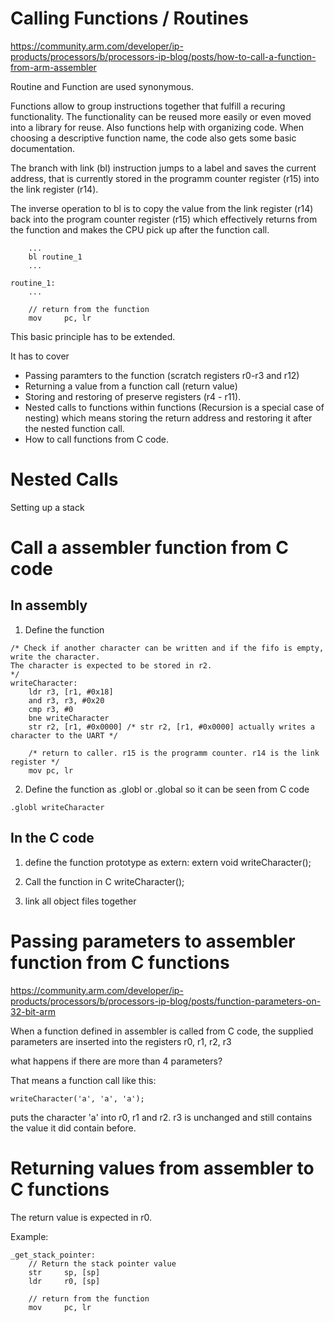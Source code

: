 # Calling Functions / Routines

https://community.arm.com/developer/ip-products/processors/b/processors-ip-blog/posts/how-to-call-a-function-from-arm-assembler

Routine and Function are used synonymous.

Functions allow to group instructions together that fulfill a recuring functionality. The functionality can be reused more easily or even moved into a library for reuse. Also functions help with organizing code. When choosing a descriptive function name, the code also gets some basic documentation.

The branch with link (bl) instruction jumps to a label and saves the current address, that is currently stored in the programm counter register (r15) into the link register (r14).

The inverse operation to bl is to copy the value from the link register (r14) back into the program counter register (r15) which effectively returns from the function and makes the CPU pick up after the function call.

```
    ...
    bl routine_1
    ...

routine_1:
    ...

    // return from the function
    mov     pc, lr
```

This basic principle has to be extended.

It has to cover

- Passing paramters to the function (scratch registers r0-r3 and r12)
- Returning a value from a function call (return value)
- Storing and restoring of preserve registers (r4 - r11).
- Nested calls to functions within functions (Recursion is a special case of nesting) which means storing the return address and restoring it after the nested function call.
- How to call functions from C code.

# Nested Calls

Setting up a stack

# Call a assembler function from C code

## In assembly

1. Define the function

```
/* Check if another character can be written and if the fifo is empty, write the character.
The character is expected to be stored in r2.
*/
writeCharacter:
    ldr r3, [r1, #0x18]
    and r3, r3, #0x20
    cmp r3, #0
    bne writeCharacter
    str r2, [r1, #0x0000] /* str r2, [r1, #0x0000] actually writes a character to the UART */

    /* return to caller. r15 is the programm counter. r14 is the link register */
    mov pc, lr
```

2. Define the function as .globl or .global so it can be seen from C code

```
.globl writeCharacter
```

## In the C code

1. define the function prototype as extern:
   extern void writeCharacter();

2. Call the function in C
   writeCharacter();

3. link all object files together

# Passing parameters to assembler function from C functions

https://community.arm.com/developer/ip-products/processors/b/processors-ip-blog/posts/function-parameters-on-32-bit-arm

When a function defined in assembler is called from C code, the supplied parameters are inserted into the registers
r0, r1, r2, r3

what happens if there are more than 4 parameters?

That means a function call like this:

```
writeCharacter('a', 'a', 'a');
```

puts the character 'a' into r0, r1 and r2. r3 is unchanged and still contains the value it did contain before.

# Returning values from assembler to C functions

The return value is expected in r0.

Example:

```
_get_stack_pointer:
    // Return the stack pointer value
    str     sp, [sp]
    ldr     r0, [sp]

    // return from the function
    mov     pc, lr
```
